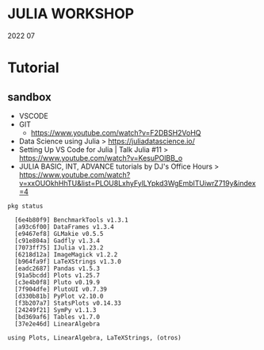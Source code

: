 # JULIA WORKSHOP
2022 07

# Tutorial
## sandbox
+ VSCODE
+ GIT
  + https://www.youtube.com/watch?v=F2DBSH2VoHQ
+ Data Science using Julia > https://juliadatascience.io/
+ Setting Up VS Code for Julia | Talk Julia #11 > https://www.youtube.com/watch?v=KesuPOlBB_o
+ JULIA BASIC, INT, ADVANCE tutorials by DJ's Office Hours > https://www.youtube.com/watch?v=xxOUOkhHhTU&list=PLOU8LxhyFylLYpkd3WgEmblTUiwrZ719y&index=4

```
pkg status
```

```
  [6e4b80f9] BenchmarkTools v1.3.1
  [a93c6f00] DataFrames v1.3.4
  [e9467ef8] GLMakie v0.5.5
  [c91e804a] Gadfly v1.3.4
  [7073ff75] IJulia v1.23.2
  [6218d12a] ImageMagick v1.2.2
  [b964fa9f] LaTeXStrings v1.3.0
  [eadc2687] Pandas v1.5.3
  [91a5bcdd] Plots v1.25.7
  [c3e4b0f8] Pluto v0.19.9
  [7f904dfe] PlutoUI v0.7.39
  [d330b81b] PyPlot v2.10.0
  [f3b207a7] StatsPlots v0.14.33
  [24249f21] SymPy v1.1.3
  [bd369af6] Tables v1.7.0
  [37e2e46d] LinearAlgebra
```

```
using Plots, LinearAlgebra, LaTeXStrings, (otros)
```

